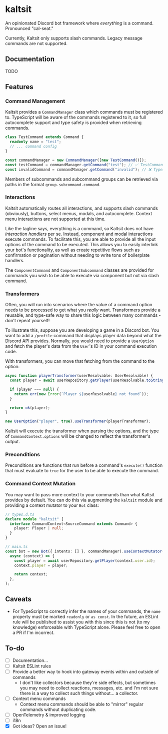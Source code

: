 # kaltsit

An opinionated Discord bot framework where _everything_ is a command. Pronounced "cal-seat."

Currently, Kaltsit only supports slash commands. Legacy message commands are not supported.

## Documentation

TODO

## Features

### Command Management

Kaltsit provides a `CommandManager` class which commands must be registered to. TypeScript will be aware of the commands registered to it, so full autocomplete support and type safety is provided when retrieving commands.

```typescript
class TestCommand extends Command {
  readonly name = "test";
  // ... command config
}

const commandManager = new CommandManager([new TestCommand()]);
const testCommand = commandManager.getCommand("test"); // ✅ TestCommand
const invalidCommand = commandManager.getCommand("invalid"); // ❌ TypeError!
```

Members of subcommands and subcommand groups can be retrieved via paths in the format `group.subcommand.command`.

### Interactions

Kaltsit automatically routes all interactions, and supports slash commands (obviously), buttons, select menus, modals, and autocomplete. Context menu interactions are not supported at this time.

Like the tagline says, everything is a command, so Kaltsit does not have _interaction handlers_ per se. Instead, component and modal interactions execute commands. To facilitate this, you are able to provide all the input options of the command to be executed. This allows you to easily interlink your bot's functionality, as well as create repetitive flows such as confirmation or pagination without needing to write tons of boilerplate handlers.

The `ComponentCommand` and `ComponentSubcommand` classes are provided for commands you wish to be able to execute via component but not via slash command.

### Transformers

Often, you will run into scenarios where the value of a command option needs to be processed to get what you _really_ want. Transformers provide a reusable, and type-safe way to share this logic between many commands - don't repeat yourself!

To illustrate this, suppose you are developing a game in a Discord bot. You want to add a `/profile` command that displays player data beyond what the Discord API provides. Normally, you would need to provide a `UserOption` and fetch the player's data from the `User`'s ID in your command execution code.

With transformers, you can move that fetching from the command to the option:

```ts
async function playerTransformer(userResolvable: UserResolvable) {
  const player = await userRepository.getPlayer(userResolvable.toString());

  if (player === null) {
    return err(new Error(`Player ${userResolvable} not found`));
  }

  return ok(player);
}

new UserOption("player", true).useTransformer(playerTransformer);
```

Kaltsit will execute the transformer when parsing the options, and the type of `CommandContext.options` will be changed to reflect the transformer's output.

### Preconditions

Preconditions are functions that run before a command's `execute()` function that must evaluate to `true` for the user to be able to execute the command.

### Command Context Mutation

You may want to pass more context to your commands than what Kaltsit provides by default. You can do this via augmenting the `kaltsit` module and providing a context mutator to your `Bot` class:

```ts
// types.d.ts
declare module "kaltsit" {
  interface CommandContext<SourceCommand extends Command> {
    player: Player | null;
  }
}
```

```ts
// main.ts
const bot = new Bot({ intents: [] }, commandManager).useContextMutator(
  async (context) => {
    const player = await userRepository.getPlayer(context.user.id);
    context.player = player;

    return context;
  },
);
```

## Caveats

- For TypeScript to correctly infer the names of your commands, the `name` property must be marked `readonly` or `as const`. In the future, an ESLint rule will be published to assist you with this since this is not (to my knowledge) enforceable with TypeScript alone. Please feel free to open a PR if I'm incorrect.

## To-do

- [ ] Documentation...
- [ ] Kaltsit ESLint rules
- [ ] Provide a better way to hook into gateway events within and outside of commands
  - I don't like collectors because they're side effects, but sometimes you may need to collect reactions, messages, etc. and I'm not sure there is a way to collect such things without... a collector.
- [ ] Context menu commands
  - Context menu commands should be able to "mirror" regular commands without duplicating code.
- [ ] OpenTelemetry & improved logging
- [ ] i18n
- [x] Got ideas? Open an issue!
